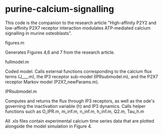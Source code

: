 # purine-calcium-signalling
This code is the companion to the research article "High-affinity P2Y2 and low-affinity P2X7 receptor interaction modulates ATP-mediated calcium signalling in murine osteoblasts".

figures.m

Generates Figures 4,6 and 7 from the research article.

fullmodel.m

Coded model. Calls external functions corresponding to the calcium flux terms (J___.m), the IP3 receptor sub-model (IPRsubmodel.m), and the P2X7 receptor Markov model (P2X7_newParams.m). 

IPRsubmodel.m

Computes and returns the flux through IP3 receptors, as well as the ode's governing the inactivation variable (h) and IP3 dynamics. Calls helper functions such as 
O_IPR.m, m_inf.m, n_inf.m, h_inf.m, Q2.m, Tau_h.m

All .xls files contain experimental calcium time series data that are plotted alongside the model simulation in Figure 4.
